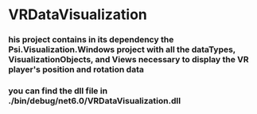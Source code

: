 # VRDataVisualization
### his project contains in its dependency the Psi.Visualization.Windows project with all the dataTypes, VisualizationObjects, and Views necessary to display the VR player's position and rotation data

### you can find the dll file in ./bin/debug/net6.0/VRDataVisualization.dll
